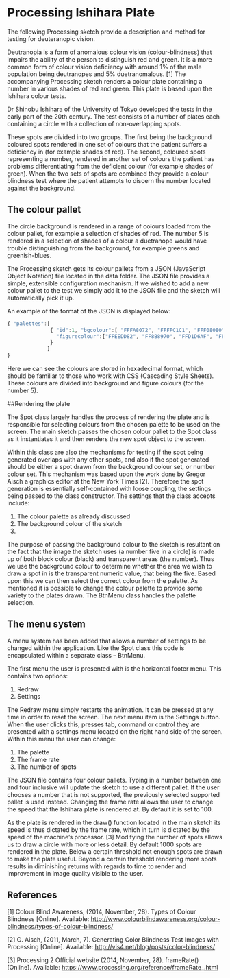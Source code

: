 # Processing Ishihara Plate

The following Processing sketch provide a description and method for testing for deuteranopic vision.

Deutranopia is a form of anomalous colour vision (colour-blindness) that impairs the ability of the person to distinguish red and green. It is a more common form of colour vision deficiency with around 1% of the male population being deutranopes and 5% duetranomalous. [1]
The accompanying Processing sketch renders a colour plate containing a number in various shades of red and green. This plate is based upon the Ishihara colour tests.

Dr Shinobu Ishihara of the University of Tokyo developed the tests in the early part of the 20th century. The test consists of a number of plates each containing a circle with a collection of non-overlapping spots.

These spots are divided into two groups. The first being the background coloured spots rendered in one set of colours that the patient suffers a deficiency in (for example shades of red). The second, coloured spots representing a number, rendered in another set of colours the patient has problems differentiating from the deficient colour (for example shades of green).
When the two sets of spots are combined they provide a colour blindness test where the patient attempts to discern the number located against the background.


## The colour pallet

The circle background is rendered in a range of colours loaded from the colour pallet, for example a selection of shades of red. 
The number 5 is rendered in a selection of shades of a colour a duetranope would have trouble distinguishing from the background, 
for example greens and greenish-blues.

The Processing sketch gets its colour pallets from a JSON (JavaScript Object Notation) file located in the data folder. 
The JSON file provides a simple, extensible configuration mechanism. If we wished to add a new colour pallet to the test 
we simply add it to the JSON file and the sketch will automatically pick it up.

An example of the format of the JSON is displayed below:

```javascript
{ "palettes":[
              { "id":1, "bgcolour":[ "FFFA8072", "FFFFC1C1", "FFF08080"], 
                "figurecolour":["FFEEDD82", "FF8B8970", "FFD1D6AF", "FFCDC9A5", "FF9CAA94", "FF9CAB9A"]
              } 
             ]
} 
```

Here we can see the colours are stored in hexadecimal format, which should be familiar to those who work with CSS (Cascading Style Sheets).
These colours are divided into background and figure colours (for the number 5).

##Rendering the plate

The Spot class largely handles the process of rendering the plate and is responsible for selecting colours from the chosen palette to be used on the screen.
The main sketch passes the chosen colour pallet to the Spot class as it instantiates it and then renders the new spot object to the screen.

Within this class are also the mechanisms for testing if the spot being generated overlaps with any other spots, and also if the spot generated should be either a spot drawn from the background colour set, or number colour set.
This mechanism was based upon the work done by Gregor Aisch a graphics editor at the New York Times [2].
Therefore the spot generation is essentially self-contained with loose coupling, the settings being passed to the class constructor.
The settings that the class accepts include:

1. The colour palette as already discussed
2. The background colour of the sketch
3. 
The purpose of passing the background colour to the sketch is resultant on the fact that the image the sketch
uses (a number five in a circle) is made up of both block colour (black) and transparent areas (the number).
Thus we use the background colour to determine whether the area we wish to draw a spot in is the transparent numeric value, that being the five. Based upon this we can then select the correct colour from the palette.
As mentioned it is possible to change the colour palette to provide some variety to the plates drawn. The BtnMenu class handles the palette selection.


## The menu system

A menu system has been added that allows a number of settings to be changed within the application. Like the Spot class this code is encapsulated within a separate class – BtnMenu.

The first menu the user is presented with is the horizontal footer menu. This contains two options:

1. Redraw
2.  Settings

The Redraw menu simply restarts the animation. It can be pressed at any time in order to reset the screen.
The next menu item is the Settings button. When the user clicks this, presses tab, command or control they are presented with a settings menu located on the right hand side of the screen.
Within this menu the user can change:

1. The palette
2. The frame rate
3. The number of spots

The JSON file contains four colour pallets. Typing in a number between one and four inclusive will update the sketch to use a different pallet. If the user chooses a number that is not supported, the previously selected supported pallet is used instead.
Changing the frame rate allows the user to change the speed that the Ishihara plate is rendered at. By default it is set to 100.

As the plate is rendered in the draw() function located in the main sketch its speed is thus dictated by the
frame rate, which in turn is dictated by the speed of the machine’s processor. [3]
Modifying the number of spots allows us to draw a circle with more or less detail. By default 1000 spots are rendered in the plate. Below a certain threshold not enough spots are drawn to make the plate useful. Beyond a certain threshold rendering more spots results in diminishing returns with regards to time to render and improvement in image quality visible to the user.



## References

[1] Colour Blind Awareness, (2014, November, 28). Types of Colour Blindness [Online]. Available: http://www.colourblindawareness.org/colour-blindness/types-of-colour-blindness/

[2] G. Aisch, (2011, March, 7). Generating Color Blindness Test Images with Processing [Online]. Available: http://vis4.net/blog/posts/color-blindness/

[3] Processing 2 Official website (2014, November, 28). frameRate() [Online]. Available: https://www.processing.org/reference/frameRate_.html


